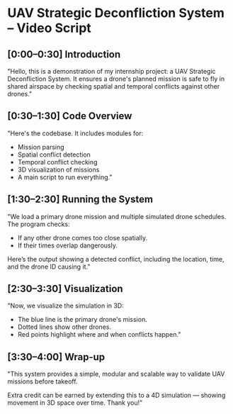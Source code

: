 # UAV Strategic Deconfliction System – Video Script

## [0:00–0:30] Introduction
"Hello, this is a demonstration of my internship project: a UAV Strategic Deconfliction System. It ensures a drone's planned mission is safe to fly in shared airspace by checking spatial and temporal conflicts against other drones."

## [0:30–1:30] Code Overview
"Here's the codebase. It includes modules for:
- Mission parsing
- Spatial conflict detection
- Temporal conflict checking
- 3D visualization of missions
- A main script to run everything."

## [1:30–2:30] Running the System
"We load a primary drone mission and multiple simulated drone schedules.
The program checks:
- If any other drone comes too close spatially.
- If their times overlap dangerously.

Here’s the output showing a detected conflict, including the location, time, and the drone ID causing it."

## [2:30–3:30] Visualization
"Now, we visualize the simulation in 3D:
- The blue line is the primary drone's mission.
- Dotted lines show other drones.
- Red points highlight where and when conflicts happen."

## [3:30–4:00] Wrap-up
"This system provides a simple, modular and scalable way to validate UAV missions before takeoff.

Extra credit can be earned by extending this to a 4D simulation — showing movement in 3D space over time. Thank you!"
